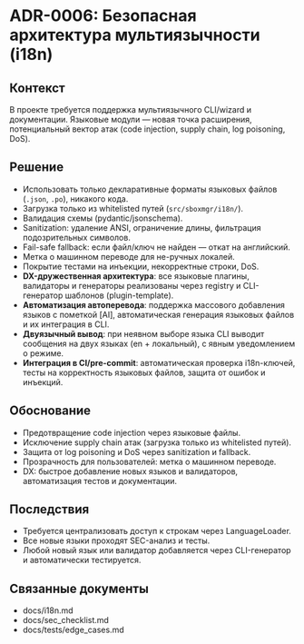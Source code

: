 # ADR-0006: Безопасная архитектура мультиязычности (i18n)

## Контекст

В проекте требуется поддержка мультиязычного CLI/wizard и документации. Языковые модули — новая точка расширения, потенциальный вектор атак (code injection, supply chain, log poisoning, DoS).

## Решение

- Использовать только декларативные форматы языковых файлов (`.json`, `.po`), никакого кода.
- Загрузка только из whitelisted путей (`src/sboxmgr/i18n/`).
- Валидация схемы (pydantic/jsonschema).
- Sanitization: удаление ANSI, ограничение длины, фильтрация подозрительных символов.
- Fail-safe fallback: если файл/ключ не найден — откат на английский.
- Метка о машинном переводе для не-ручных локалей.
- Покрытие тестами на инъекции, некорректные строки, DoS.
- **DX-дружественная архитектура**: все языковые плагины, валидаторы и генераторы реализованы через registry и CLI-генератор шаблонов (plugin-template).
- **Автоматизация автоперевода**: поддержка массового добавления языков с пометкой [AI], автоматическая генерация языковых файлов и их интеграция в CLI.
- **Двуязычный вывод**: при неявном выборе языка CLI выводит сообщения на двух языках (en + локальный), с явным уведомлением о режиме.
- **Интеграция в CI/pre-commit**: автоматическая проверка i18n-ключей, тесты на корректность языковых файлов, защита от ошибок и инъекций.

## Обоснование

- Предотвращение code injection через языковые файлы.
- Исключение supply chain атак (загрузка только из whitelisted путей).
- Защита от log poisoning и DoS через sanitization и fallback.
- Прозрачность для пользователей: метка о машинном переводе.
- DX: быстрое добавление новых языков и валидаторов, автоматизация тестов и документации.

## Последствия

- Требуется централизовать доступ к строкам через LanguageLoader.
- Все новые языки проходят SEC-анализ и тесты.
- Любой новый язык или валидатор добавляется через CLI-генератор и автоматически тестируется.

## Связанные документы
- docs/i18n.md
- docs/sec_checklist.md
- docs/tests/edge_cases.md
